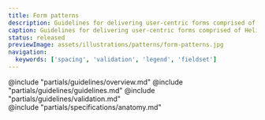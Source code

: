 ```yaml
---
title: Form patterns
description: Guidelines for delivering user-centric forms comprised of Helios form components and primitives.
caption: Guidelines for delivering user-centric forms comprised of Helios form components and primitives.
status: released
previewImage: assets/illustrations/patterns/form-patterns.jpg
navigation:
  keywords: ['spacing', 'validation', 'legend', 'fieldset']
---
```


<section data-tab="Guidelines">
  @include "partials/guidelines/overview.md"
  @include "partials/guidelines/guidelines.md"
  @include "partials/guidelines/validation.md"
</section>

<section data-tab="Specifications">
  @include "partials/specifications/anatomy.md"
</section>
